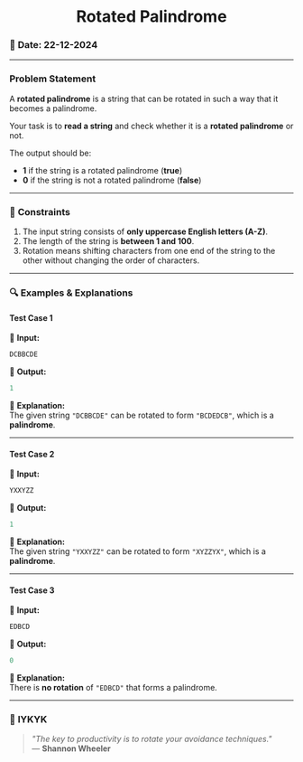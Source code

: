# <center> **Rotated Palindrome** </center>  

### 📅 **Date:** 22-12-2024  
---  

### **Problem Statement**  

A **rotated palindrome** is a string that can be rotated in such a way that it becomes a palindrome.  

Your task is to **read a string** and check whether it is a **rotated palindrome** or not.  

The output should be:  
- **1** if the string is a rotated palindrome (**true**)  
- **0** if the string is not a rotated palindrome (**false**)  

---

### 📜 **Constraints**  
1. The input string consists of **only uppercase English letters (A-Z)**.  
2. The length of the string is **between 1 and 100**.  
3. Rotation means shifting characters from one end of the string to the other without changing the order of characters.  

---

### 🔍 **Examples & Explanations**  

#### **Test Case 1**  
🔹 **Input:**  
```cpp
DCBBCDE
```  
🔹 **Output:**  
```cpp
1
```  
🔹 **Explanation:**  
The given string `"DCBBCDE"` can be rotated to form `"BCDEDCB"`, which is a **palindrome**.  

---

#### **Test Case 2**  
🔹 **Input:**  
```cpp
YXXYZZ
```  
🔹 **Output:**  
```cpp
1
```  
🔹 **Explanation:**  
The given string `"YXXYZZ"` can be rotated to form `"XYZZYX"`, which is a **palindrome**.  

---

#### **Test Case 3**  
🔹 **Input:**  
```cpp
EDBCD
```  
🔹 **Output:**  
```cpp
0
```  
🔹 **Explanation:**  
There is **no rotation** of `"EDBCD"` that forms a palindrome.  

---

### 🌟 **IYKYK**  
> *"The key to productivity is to rotate your avoidance techniques."*  
> — **Shannon Wheeler**  
